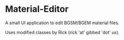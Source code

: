 # Material-Editor
A small UI application to edit BGSM/BGEM material files.

Uses modified classes by Rick (rick 'at' gibbed 'dot' us).
